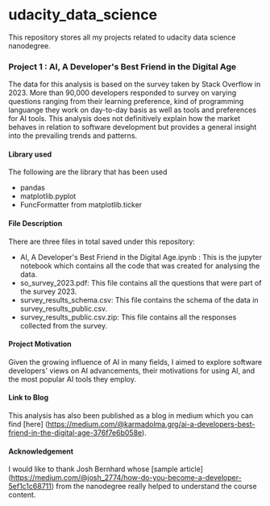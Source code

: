 # udacity_data_science
This repository stores all my projects related to udacity data science nanodegree. 

###  Project 1 : AI, A Developer's Best Friend in the Digital Age
The data for this analysis is based on the survey taken by Stack Overflow in 2023. More than 90,000 developers responded to survey on varying questions ranging from their learning preference, kind of programming languange they work on day-to-day basis as well as tools and preferences for AI tools. This analysis does not definitively explain how the market behaves in relation to software development but provides a general insight into the prevailing trends and patterns.

#### Library used 
The following are the library that has been used
- pandas
- matplotlib.pyplot
- FuncFormatter from matplotlib.ticker

#### File Description 
There are three files in total saved under this repository:
- AI, A Developer's Best Friend in the Digital Age.ipynb : This is the jupyter notebook which contains all the code that was created for analysing the data.
- so_survey_2023.pdf: This file contains all the questions that were part of the survey 2023.
- survey_results_schema.csv: This file contains the schema of the data in survey_results_public.csv.
- survey_results_public.csv.zip: This file contains all the responses collected from the survey.

#### Project Motivation 
Given the growing influence of AI in many fields, I aimed to explore software developers' views on AI advancements, their motivations for using AI, and the most popular AI tools they employ.

#### Link to Blog 
This analysis has also been published as a blog in medium which you can find [here] (https://medium.com/@karmadolma.grg/ai-a-developers-best-friend-in-the-digital-age-376f7e6b058e).

#### Acknowledgement 
I would like to thank Josh Bernhard whose [sample article] (https://medium.com/@josh_2774/how-do-you-become-a-developer-5ef1c1c68711) from the nanodegree really helped to understand the course content.


